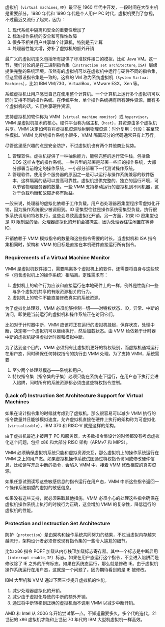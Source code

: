 虚拟机（`virtual machines`, `VM`）最早在 1960 年代中开发，一段时间在大型主机是重要部分。1980 年代和 1990 年代是个人用户 PC 时代，虚拟机受到了忽视，不过最近又流行了起来，因为：

1. 现代系统中隔离和安全的重要性增加了
2. 标准操作系统的安全和可靠性故障
3. 很多不相关用户共享单个计算机，特别是云计算
4. 处理器性能大增，弥补了虚拟机的额外开销

最广义的虚拟机定义包括所有提供了标准软件接口的模拟，比如 Java VM。这一节，我们讨论的是在二进制指令集（`instruction set architecture`, `ISA`）层级提供完整的系统环境。虽然有的虚拟机可以在虚拟机中运行与硬件不同的指令集，但这里假设指令集是一致的。这样的 VM 称为系统虚拟机（`System Virtual Machines`），比如 IBM VM/730，VirtualBox，VMware ESX，Xen 等。

系统虚拟机让用户感觉自己在使用整个计算机。一个计算机上运行多个虚拟机可以同时支持不同的操作系统。在传统平台，单个操作系统拥有所有硬件资源，而有多个虚拟机的话，它们共享硬件资源。

支持虚拟机的软件称为 VMM（`virtual machine monitor`）或 `hypervisor`，VMM 是虚拟机技术的核心。硬件平台称为宿主机（`host`），其资源由多个虚拟机共享。VMM 决定如何将将虚拟机资源映射到物理资源：时分复用；分段；甚至软件模拟。VMM 比传统操作系统小很多，VMM 隔离部分的代码通常只有上万行。

尽管这里感兴趣的点是安全防护，不过虚拟机也有两个其他商业优势。

1. 管理软件。虚拟机提供了一种抽象能力，能够完整的运行软件栈，包括像 DOS 这样古老的操作系统。一种典型的部署是部署一些旧的操作系统，大部分部署当前稳定的操作系统，一小部分部署下一代测试操作系统。
2. 管理软件。使用多个服务器的原因之一是可以运行与操作系统兼容的软件版本，这样隔离的话可以提高可靠性。虚拟机提供完整的、独立的运行环境，可以节省物理服务器的数量。一些 VMM 支持移动运行的虚拟机到不同机器，这对于负载均衡和故障迁移有助益。

一般来说，处理器的虚拟化依赖于工作负载。用户态处理器密集型程序零虚拟化开销，因为操作系统很少被调用到。IO 密集型往往是操作系统密集型负载，执行很多系统调用和特权执行，这些会导致高虚拟化开销。另一方面，如果 IO 密集型也是 IO 限制型的话，处理器虚拟化的开销会被掩盖，因为处理器往往闲置在等待 IO。

开销依赖于 VMM 模拟指令的数量和这些指令需要的时长。当虚拟机和 ISA 指令集相同时，架构和 VMM 的目标是直接在本机硬件直接运行所有指令。

### Requirements of a Virtual Machine Monitor
VMM 是虚拟机软件接口，需要隔离多个虚拟机上的软件，还需要将自身与这些软件（包含虚拟机上的操作系统）相隔离。定性需求有：

1. 虚拟机上的软件行为应该和直接运行在本地硬件上的一样，例外是性能和一些与多个虚拟机共享的有限资源相关的行为。
2. 虚拟机上的软件不能直接修改真实的系统资源。

为了虚拟化处理器，VMM 必须能够控制一切——对特权状态、IO，异常、中断的访问，即使是当前运行的虚拟机和操作系统正在访问它们。

比如对于计时器中断，VMM 应该将正在运行的虚拟机挂起，保存状态，处理中断，决定哪一个虚拟机可以继续执行，然后加载状态。由 VMM 给依赖于计时器中断的虚拟机提供虚拟计时器和模拟中断。

为了达到这个目的，VMM 必须拥有比虚拟机更好的特权级别，而虚拟机通常运行在用户态，同时确保任何特权指令的执行由 VMM 处理。为了支持 VMM，系统需要

1. 至少两个处理器模态——系统和用户。
2. 特权指令集（指令集的子集）必须只能在系统态下运行，在用户态下执行会进入陷阱，同时所有的系统资源都必须由这些特权指令控制。

### (Lack of) Instruction Set Architecture Support for Virtual Machines
如果在设计指令集的时候就考虑到了虚拟机，那么很容易可以减少 VMM 执行的指令数量并且能够模拟速度。允许虚拟机直接在硬件上执行的架构称为可虚拟化（`virtualizable`），IBM 370 和 RISC-V 就是这样的架构。

由于虚拟机最近才被用于 PC 和服务器，大多数指令集设计的时候都没有考虑虚拟化这个问题，包括 x86 和大部分 RISC 架构（ARMv7 和 MIPS）。

VMM 必须确保虚拟机系统只能和虚拟资源交互，那么虚拟机上的操作系统运行在 VMM 之上的用户态。如果虚拟机操作系统试图通过特权指令访问或修改硬件信息，比如读写开启中断的指令，会陷入 VMM 中，接着 VMM 修改相应的真实资源。

如果任意试图读写这些敏感信息的指令运行在用户态，VMM 中断这些指令返回一个操作系统期望的虚拟的敏感信息。

如果没有这些支持，就必须采取其他措施。VMM 必须小心的处理这些指令确保在虚拟机操作系统上执行的时候行为正确，这会增加 VMM 的复杂性，降低运行的虚拟机的性能。

### Protection and Instruction Set Architecture
防护（`protection`）是由架构和操作系统共同努力的结果，不过当虚拟内存越来越流行，架构设计者必须修改现有指令集的一些令人尴尬的细节。

比如 x86 指令 POPF 加载从内存栈顶加载标志寄存器。其中一个标志是中断启用（`interrupt enable`, `IE`）标志。如果在用户态运行这个指令，不会进入陷阱而是修改除了 IE 之外的所有标志。如果在系统态运行，那么就是修改 IE。由于虚拟机操作系统运行在用户态，这就是一个问题了，因为期待看到的是 IE 被修改。

IBM 大型机和 VMM 通过下面三步提升虚拟机的性能。

1. 减少处理器虚拟化的开销。
2. 减少由于虚拟化导致的中断的额外开销。
3. 通过将中断转移到正确的虚拟机而不调用 VMM 以减少中断开销。

AMD 和 Intel 从 2006 年开始尝试第一点。不知道需要多久，多个代的迭代，21 世纪的 x86 虚拟机才能和上世纪 70 年代的 IBM 大型机虚拟机一样高效。
